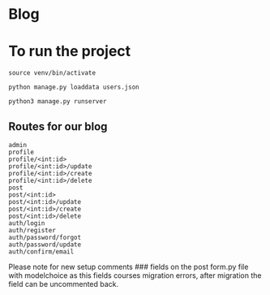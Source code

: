# Blog

# To run the project

```
source venv/bin/activate
```
```
python manage.py loaddata users.json
```
```
python3 manage.py runserver
```

## Routes for our blog

```
admin  
profile  
profile/<int:id>  
profile/<int:id>/update  
profile/<int:id>/create  
profile/<int:id>/delete  
post  
post/<int:id>  
post/<int:id>/update  
post/<int:id>/create  
post/<int:id>/delete  
auth/login   
auth/register  
auth/password/forgot  
auth/password/update  
auth/confirm/email  
```

Please note for new setup comments ### fields on the post form.py file with modelchoice as this fields courses migration errors,
after migration the field can be uncommented back.
